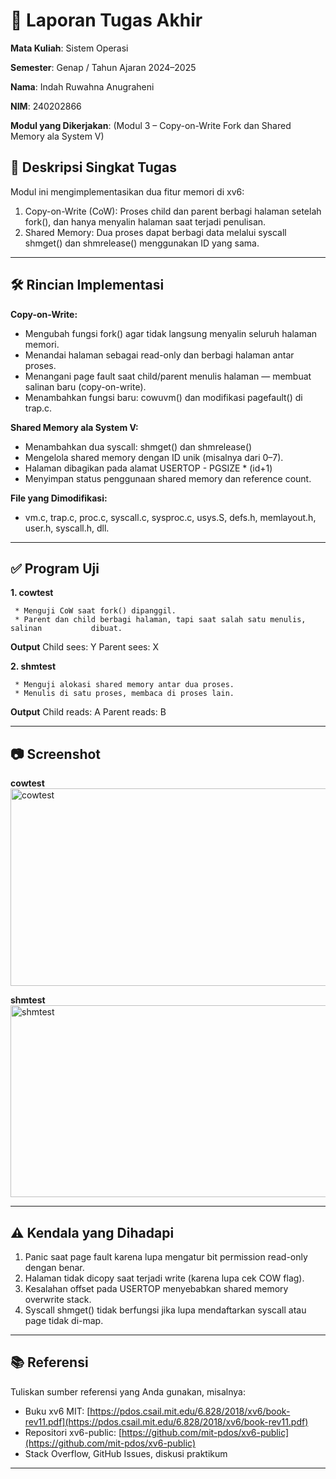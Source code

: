 # 📝 Laporan Tugas Akhir

**Mata Kuliah**: Sistem Operasi

**Semester**: Genap / Tahun Ajaran 2024–2025

**Nama**: Indah Ruwahna Anugraheni

**NIM**: 240202866

**Modul yang Dikerjakan**:
(Modul 3 – Copy-on-Write Fork dan Shared Memory ala System V)

## 📌 Deskripsi Singkat Tugas
Modul ini mengimplementasikan dua fitur memori di xv6:
1. Copy-on-Write (CoW): Proses child dan parent berbagi halaman setelah fork(),      dan hanya menyalin halaman saat terjadi penulisan.
2. Shared Memory: Dua proses dapat berbagi data melalui syscall shmget() dan         shmrelease() menggunakan ID yang sama.


---

## 🛠️ Rincian Implementasi
**Copy-on-Write:**
  * Mengubah fungsi fork() agar tidak langsung menyalin seluruh halaman memori.
  * Menandai halaman sebagai read-only dan berbagi halaman antar proses.
  * Menangani page fault saat child/parent menulis halaman — membuat salinan baru      (copy-on-write).
  * Menambahkan fungsi baru: cowuvm() dan modifikasi pagefault() di trap.c.

**Shared Memory ala System V:**
  * Menambahkan dua syscall: shmget() dan shmrelease()
  * Mengelola shared memory dengan ID unik (misalnya dari 0–7).
  * Halaman dibagikan pada alamat USERTOP - PGSIZE * (id+1)
  * Menyimpan status penggunaan shared memory dan reference count.

**File yang Dimodifikasi:**
  * vm.c, trap.c, proc.c, syscall.c, sysproc.c, usys.S, defs.h, memlayout.h,          user.h, syscall.h, dll.

---

## ✅ Program Uji

**1. cowtest**

     * Menguji CoW saat fork() dipanggil. 
     * Parent dan child berbagi halaman, tapi saat salah satu menulis, salinan           dibuat.
     
  **Output**
    Child sees: Y
    Parent sees: X
     
**2. shmtest**

     * Menguji alokasi shared memory antar dua proses.
     * Menulis di satu proses, membaca di proses lain.
   **Output**
     Child reads: A
     Parent reads: B

     
---

## 📷 Screenshot
**cowtest**
<img width="759" height="316" alt="cowtest" src="https://github.com/user-attachments/assets/84872c26-221c-4cc3-ab57-a57a55d8c73d" />

**shmtest**
<img width="795" height="307" alt="shmtest" src="https://github.com/user-attachments/assets/c99e8788-260d-485f-99c5-76f3cf72c34b" />



---

## ⚠️ Kendala yang Dihadapi

1. Panic saat page fault karena lupa mengatur bit permission read-only dengan         benar.
2. Halaman tidak dicopy saat terjadi write (karena lupa cek COW flag).
3. Kesalahan offset pada USERTOP menyebabkan shared memory overwrite stack.
4. Syscall shmget() tidak berfungsi jika lupa mendaftarkan syscall atau page tidak    di-map.


---

## 📚 Referensi

Tuliskan sumber referensi yang Anda gunakan, misalnya:

* Buku xv6 MIT: [https://pdos.csail.mit.edu/6.828/2018/xv6/book-rev11.pdf](https://pdos.csail.mit.edu/6.828/2018/xv6/book-rev11.pdf)
* Repositori xv6-public: [https://github.com/mit-pdos/xv6-public](https://github.com/mit-pdos/xv6-public)
* Stack Overflow, GitHub Issues, diskusi praktikum

---


